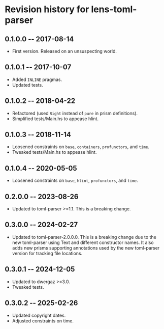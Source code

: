 # Revision history for lens-toml-parser

## 0.1.0.0  -- 2017-08-14

* First version. Released on an unsuspecting world.

## 0.1.0.1  -- 2017-10-07

* Added `INLINE` pragmas.
* Updated tests.

## 0.1.0.2  -- 2018-04-22

* Refactored (used `Right` instead of `pure` in prism definitions).
* Simplified tests/Main.hs to appease hlint.

## 0.1.0.3  -- 2018-11-14

* Loosened constraints on `base`, `containers`, `profunctors`, and `time`.
* Tweaked tests/Main.hs to appease hlint.

## 0.1.0.4  -- 2020-05-05

* Loosened constraints on `base`, `hlint`, `profunctors`, and `time`.

## 0.2.0.0  -- 2023-08-26

* Updated to toml-parser >=1.1.  This is a breaking change.

## 0.3.0.0  -- 2024-02-27

* Updated to toml-parser-2.0.0.0. This is a breaking change due to the
  new toml-parser using Text and different constructor names. It also
  adds new prisms supporting annotations used by the new toml-parser
  version for tracking file locations.

## 0.3.0.1  -- 2024-12-05

* Updated to dwergaz >=3.0.
* Tweaked tests.

## 0.3.0.2  -- 2025-02-26

* Updated copyright dates.
* Adjusted constraints on time.
